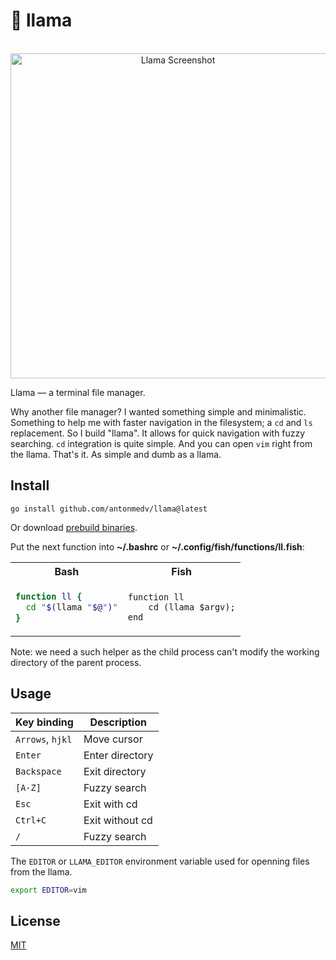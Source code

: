 # 🦙 llama

<p align="center">
  <br>
  <img src="https://medv.io/assets/llama/llama.gif" width="520" alt="Llama Screenshot">
  <br>
</p>

Llama — a terminal file manager.

Why another file manager? I wanted something simple and minimalistic.
Something to help me with faster navigation in the filesystem; a `cd` and `ls`
replacement. So I build "llama". It allows for quick navigation with fuzzy
searching. `cd` integration is quite simple. And you can open `vim` right from
the llama. That's it. As simple and dumb as a llama.

## Install

```
go install github.com/antonmedv/llama@latest
```

Or download [prebuild binaries](https://github.com/antonmedv/llama/releases).


Put the next function into **~/.bashrc** or **~/.config/fish/functions/ll.fish**:

<table>
<tr>
  <th> Bash </th>
  <th> Fish </th>
</tr>
<tr>
<td>

```bash
function ll {
  cd "$(llama "$@")"
}
```

</td>
<td>

```fish
function ll
    cd (llama $argv);
end
```

</td>
</tr>
</table>


Note: we need a such helper as the child process can't modify the working directory of the parent process.

## Usage

| Key binding      | Description       |
|------------------|-------------------|
| `Arrows`, `hjkl` | Move cursor       |
| `Enter`          | Enter directory   |
| `Backspace`      | Exit directory    |
| `[A-Z]`          | Fuzzy search      |
| `Esc`            | Exit with cd      |
| `Ctrl+C`         | Exit without cd   |
| `/`              | Fuzzy search      |

The `EDITOR` or `LLAMA_EDITOR` environment variable used for openning files from the llama.

```bash
export EDITOR=vim
```

## License

[MIT](LICENSE)
